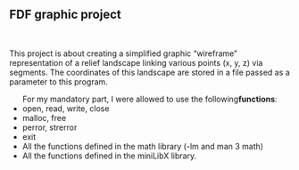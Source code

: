 <b><h2>FDF graphic project</h2></b><br>

This project is about creating a simplified graphic “wireframe” representation of a relief landscape linking various points
(x, y, z) via segments. The coordinates of this landscape are stored in a file passed as a parameter to this program. 

<ul>For my mandatory part, I were allowed to use the following<b>functions</b>:
<li> open, read, write, close</li>
<li> malloc, free</li>
<li> perror, strerror</li>
<li> exit</li>
<li> All the functions defined in the math library (-lm and man 3 math)</li>
<li> All the functions defined in the miniLibX library.</li>
  </ul>
